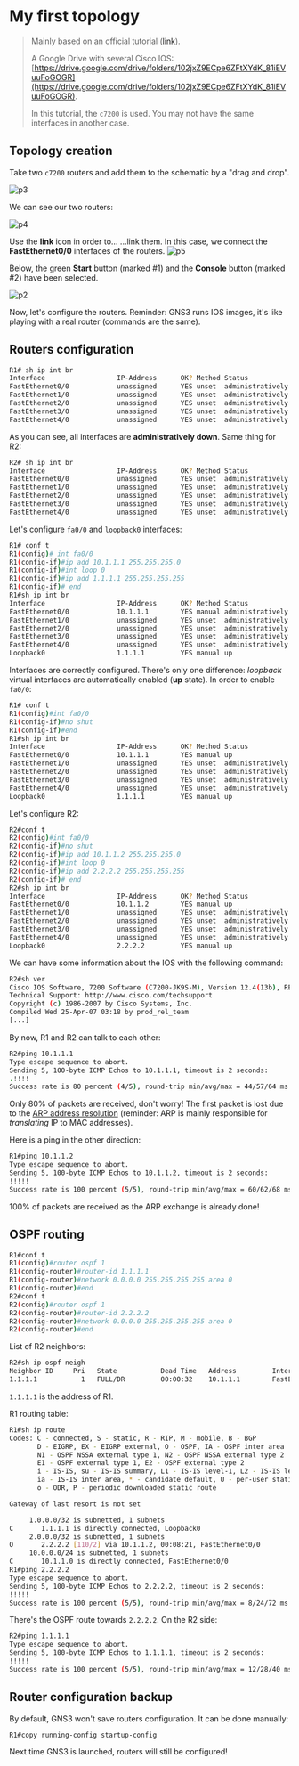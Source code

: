 # My first topology


> Mainly based on an official tutorial ([link](https://docs.gns3.com/1d1huu6z9-wWGD_ipTSQZqy2mpaxiqzymu-YQo6at_Jg/index.html)).
> 
> A Google Drive with several Cisco IOS: [https://drive.google.com/drive/folders/102jxZ9ECpe6ZFtXYdK_81iEVuuFoGOGR](https://drive.google.com/drive/folders/102jxZ9ECpe6ZFtXYdK_81iEVuuFoGOGR).
> 
> In this tutorial, the `c7200` is used. You may not have the same interfaces in another case.

## Topology creation
Take two `c7200` routers and add them to the schematic by a "drag and drop".

![p3](./img/net1.jpg)

We can see our two routers:

![p4](./img/net2.jpg)

Use the **link** icon in order to... ...link them. In this case, we connect the **FastEthernet0/0** interfaces of the routers.
![p5](./img/net4.jpg)

Below, the green **Start** button (marked #1) and the **Console** button (marked #2) have been selected.

![p2](./img/net5.jpg)

Now, let's configure the routers. Reminder: GNS3 runs IOS images, it's like playing with a real router (commands are the same).

## Routers configuration

```bash
R1# sh ip int br
Interface                  IP-Address      OK? Method Status                Protocol
FastEthernet0/0            unassigned      YES unset  administratively down down    
FastEthernet1/0            unassigned      YES unset  administratively down down    
FastEthernet2/0            unassigned      YES unset  administratively down down    
FastEthernet3/0            unassigned      YES unset  administratively down down    
FastEthernet4/0            unassigned      YES unset  administratively down down  
```
As you can see, all interfaces are **administratively down**. Same thing for R2:
```bash
R2# sh ip int br
Interface                  IP-Address      OK? Method Status                Protocol
FastEthernet0/0            unassigned      YES unset  administratively down down    
FastEthernet1/0            unassigned      YES unset  administratively down down    
FastEthernet2/0            unassigned      YES unset  administratively down down    
FastEthernet3/0            unassigned      YES unset  administratively down down    
FastEthernet4/0            unassigned      YES unset  administratively down down
```
Let's configure `fa0/0` and `loopback0` interfaces:
```bash
R1# conf t
R1(config)# int fa0/0
R1(config-if)#ip add 10.1.1.1 255.255.255.0
R1(config-if)#int loop 0
R1(config-if)#ip add 1.1.1.1 255.255.255.255
R1(config-if)# end
R1#sh ip int br
Interface                  IP-Address      OK? Method Status                Protocol
FastEthernet0/0            10.1.1.1        YES manual administratively down down    
FastEthernet1/0            unassigned      YES unset  administratively down down    
FastEthernet2/0            unassigned      YES unset  administratively down down    
FastEthernet3/0            unassigned      YES unset  administratively down down    
FastEthernet4/0            unassigned      YES unset  administratively down down    
Loopback0                  1.1.1.1         YES manual up                    up   
```
Interfaces are correctly configured. There's only one difference: *loopback* virtual interfaces are automatically enabled (**up** state). In order to enable `fa0/0`:
```bash
R1# conf t
R1(config)#int fa0/0
R1(config-if)#no shut
R1(config-if)#end
R1#sh ip int br
Interface                  IP-Address      OK? Method Status                Protocol
FastEthernet0/0            10.1.1.1        YES manual up                    up      
FastEthernet1/0            unassigned      YES unset  administratively down down    
FastEthernet2/0            unassigned      YES unset  administratively down down    
FastEthernet3/0            unassigned      YES unset  administratively down down    
FastEthernet4/0            unassigned      YES unset  administratively down down    
Loopback0                  1.1.1.1         YES manual up                    up  
```
Let's configure R2:
```bash
R2#conf t
R2(config)#int fa0/0
R2(config-if)#no shut
R2(config-if)#ip add 10.1.1.2 255.255.255.0
R2(config-if)#int loop 0
R2(config-if)#ip add 2.2.2.2 255.255.255.255
R2(config-if)# end
R2#sh ip int br
Interface                  IP-Address      OK? Method Status                Protocol
FastEthernet0/0            10.1.1.2        YES manual up                    up      
FastEthernet1/0            unassigned      YES unset  administratively down down    
FastEthernet2/0            unassigned      YES unset  administratively down down    
FastEthernet3/0            unassigned      YES unset  administratively down down    
FastEthernet4/0            unassigned      YES unset  administratively down down    
Loopback0                  2.2.2.2         YES manual up                    up     
```
We can have some information about the IOS with the following command:
```bash
R2#sh ver
Cisco IOS Software, 7200 Software (C7200-JK9S-M), Version 12.4(13b), RELEASE SOFTWARE (fc3)
Technical Support: http://www.cisco.com/techsupport
Copyright (c) 1986-2007 by Cisco Systems, Inc.
Compiled Wed 25-Apr-07 03:18 by prod_rel_team
[...]
```
By now, R1 and R2 can talk to each other:
```bash
R2#ping 10.1.1.1
Type escape sequence to abort.
Sending 5, 100-byte ICMP Echos to 10.1.1.1, timeout is 2 seconds:
.!!!!
Success rate is 80 percent (4/5), round-trip min/avg/max = 44/57/64 ms
```
Only 80% of packets are received, don't worry! The first packet is lost due to the [ARP address resolution](https://en.wikipedia.org/wiki/Address_Resolution_Protocol) (reminder: ARP is mainly responsible for *translating* IP to MAC addresses).

Here is a ping in the other direction:
```bash
R1#ping 10.1.1.2
Type escape sequence to abort.
Sending 5, 100-byte ICMP Echos to 10.1.1.2, timeout is 2 seconds:
!!!!!
Success rate is 100 percent (5/5), round-trip min/avg/max = 60/62/68 ms
```
100% of packets are received as the ARP exchange is already done!

## OSPF routing
```bash
R1#conf t
R1(config)#router ospf 1
R1(config-router)#router-id 1.1.1.1
R1(config-router)#network 0.0.0.0 255.255.255.255 area 0
R1(config-router)#end
R2#conf t
R2(config)#router ospf 1
R2(config-router)#router-id 2.2.2.2
R2(config-router)#network 0.0.0.0 255.255.255.255 area 0
R2(config-router)#end
```
List of R2 neighbors:
```bash
R2#sh ip ospf neigh
Neighbor ID     Pri   State           Dead Time   Address         Interface
1.1.1.1           1   FULL/DR         00:00:32    10.1.1.1        FastEthernet0/0
```
`1.1.1.1` is the address of R1.

R1 routing table:
```bash
R1#sh ip route
Codes: C - connected, S - static, R - RIP, M - mobile, B - BGP
       D - EIGRP, EX - EIGRP external, O - OSPF, IA - OSPF inter area 
       N1 - OSPF NSSA external type 1, N2 - OSPF NSSA external type 2
       E1 - OSPF external type 1, E2 - OSPF external type 2
       i - IS-IS, su - IS-IS summary, L1 - IS-IS level-1, L2 - IS-IS level-2
       ia - IS-IS inter area, * - candidate default, U - per-user static route
       o - ODR, P - periodic downloaded static route

Gateway of last resort is not set

     1.0.0.0/32 is subnetted, 1 subnets
C       1.1.1.1 is directly connected, Loopback0
     2.0.0.0/32 is subnetted, 1 subnets
O       2.2.2.2 [110/2] via 10.1.1.2, 00:08:21, FastEthernet0/0
     10.0.0.0/24 is subnetted, 1 subnets
C       10.1.1.0 is directly connected, FastEthernet0/0
R1#ping 2.2.2.2
Type escape sequence to abort.
Sending 5, 100-byte ICMP Echos to 2.2.2.2, timeout is 2 seconds:
!!!!!
Success rate is 100 percent (5/5), round-trip min/avg/max = 8/24/72 ms
```
There's the OSPF route towards `2.2.2.2`. On the R2 side:

```bash
R2#ping 1.1.1.1
Type escape sequence to abort.
Sending 5, 100-byte ICMP Echos to 1.1.1.1, timeout is 2 seconds:
!!!!!
Success rate is 100 percent (5/5), round-trip min/avg/max = 12/28/40 ms
```

## Router configuration backup
By default, GNS3 won't save routers configuration. It can be done manually:
```bash
R1#copy running-config startup-config
```
Next time GNS3 is launched, routers will still be configured!

